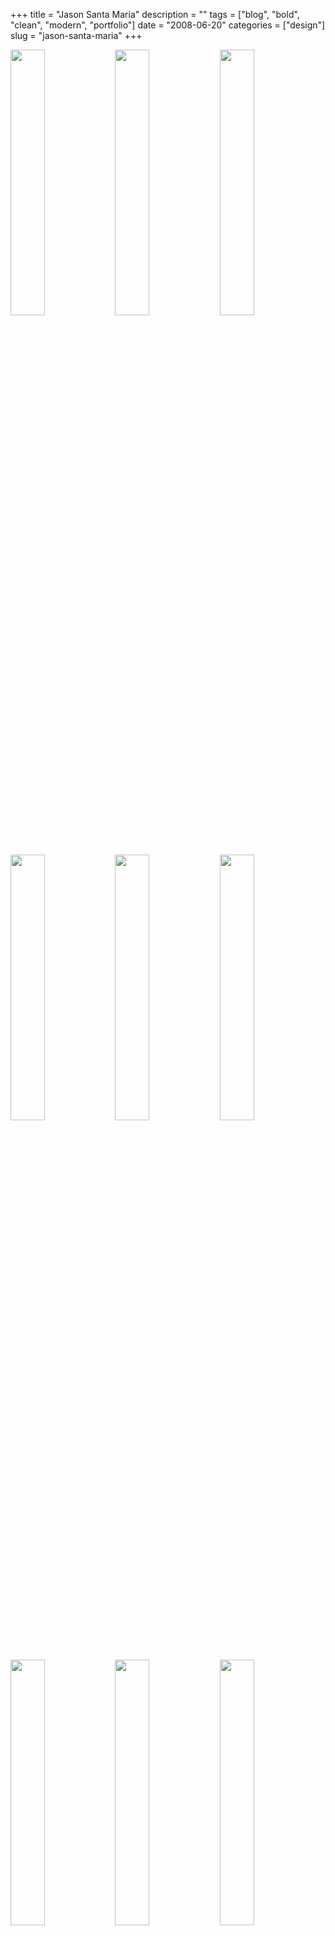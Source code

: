 +++
title = "Jason Santa Maria"
description = ""
tags = ["blog", "bold", "clean", "modern", "portfolio"]
date = "2008-06-20"
categories = ["design"]
slug = "jason-santa-maria"
+++


<div id="screens-thumbs" class="clearfix mt1-5">
<a href="//konigi.com/media/design/jasonsantamaria-1.jpg" class="group" rel="group"><img src="//konigi.com/media/design/jasonsantamaria-1.png" alt="" class="thumb" style="width: 33%; max-width: 33%;padding: 0 1px 1px 0" /></a><a href="//konigi.com/media/design/jasonsantamaria-2.jpg" class="group" rel="group"><img src="//konigi.com/media/design/jasonsantamaria-2.png" alt="" class="thumb" style="width: 33%; max-width: 33%;padding: 0 1px 1px 0" /></a><a href="//konigi.com/media/design/jasonsantamaria-3.jpg" class="group" rel="group"><img src="//konigi.com/media/design/jasonsantamaria-3.png" alt="" class="thumb" style="width: 33%; max-width: 33%;padding: 0 1px 1px 0" /></a><a href="//konigi.com/media/design/jasonsantamaria-4.jpg" class="group" rel="group"><img src="//konigi.com/media/design/jasonsantamaria-4.png" alt="" class="thumb" style="width: 33%; max-width: 33%;padding: 0 1px 1px 0" /></a><a href="//konigi.com/media/design/jasonsantamaria-5.jpg" class="group" rel="group"><img src="//konigi.com/media/design/jasonsantamaria-5.png" alt="" class="thumb" style="width: 33%; max-width: 33%;padding: 0 1px 1px 0" /></a><a href="//konigi.com/media/design/jasonsantamaria-6.jpg" class="group" rel="group"><img src="//konigi.com/media/design/jasonsantamaria-6.png" alt="" class="thumb" style="width: 33%; max-width: 33%;padding: 0 1px 1px 0" /></a><a href="//konigi.com/media/design/jasonsantamaria-7.jpg" class="group" rel="group"><img src="//konigi.com/media/design/jasonsantamaria-7.png" alt="" class="thumb" style="width: 33%; max-width: 33%;padding: 0 1px 1px 0" /></a><a href="//konigi.com/media/design/jasonsantamaria-8.jpg" class="group" rel="group"><img src="//konigi.com/media/design/jasonsantamaria-8.png" alt="" class="thumb" style="width: 33%; max-width: 33%;padding: 0 1px 1px 0" /></a><a href="//konigi.com/media/design/jasonsantamaria-9.jpg" class="group" rel="group"><img src="//konigi.com/media/design/jasonsantamaria-9.png" alt="" class="thumb" style="width: 33%; max-width: 33%;padding: 0 1px 1px 0" /></a>
</div>   
<p>Brooklyn visual designer Jason Santa Maria redesigns his site with a more flexible system that will allow him to adapt the design of each entry to suit the content. He notes that this is a redefined focus on art direction, and a magazine approach to content publishing outside of the typical confines of a CMS templating system.</p>
<p>I liked <a href="http://v3.jasonsantamaria.com/">previous site design</a>, and its reference to physical print. But I find that while the new visual style might refer back to the feeling of print, this visual style is more appealing to me as a someone who tends to be drawn to modern design. The larger font sizes and greater contrast between header/footer elements and content gives it a more forward-looking feel to me than the warm colors in v2. Love it.</p>
<p><a href="http://jasonsantamaria.com/">http://jasonsantamaria.com/</a></p>  
